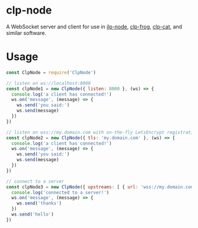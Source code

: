 # clp-node

A WebSocket server and client for use in
[ilp-node](https://github.com/michielbdejong/ilp-node),
[clp-frog](https://github.com/michielbdejong/clp-cat),
[clp-cat](https://github.com/michielbdejong/clp-cat), and similar software.

# Usage
```js
const ClpNode = require('ClpNode')

// listen on ws://localhost:8000
const clpNode1 = new ClpNode({ listen: 8000 }, (ws) => {
  console.log('a client has connected!')
  ws.on('message', (message) => {
    ws.send('you said:')
    ws.send(message)
  })
})

// listen on wss://my.domain.com with on-the-fly LetsEncrypt registration
const clpNode2 = new ClpNode({ tls: 'my.domain.com' }, (ws) => {
  console.log('a client has connected!')
  ws.on('message', (message) => {
    ws.send('you said:')
    ws.send(message)
  })
})

// connect to a server
const clpNode3 = new ClpNode({ upstreams: [ { url: 'wss://my.domain.com', path: '/' } ] }, (ws) => {
  console.log('connected to a server!')
  ws.on('message', (message) => {
    ws.send('thanks')
  })
  ws.send('hello')
})
```
